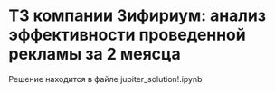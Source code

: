# ТЗ компании Зифириум: анализ эффективности проведенной рекламы за 2 меясца
Решение находится в файле jupiter_solution!.ipynb
